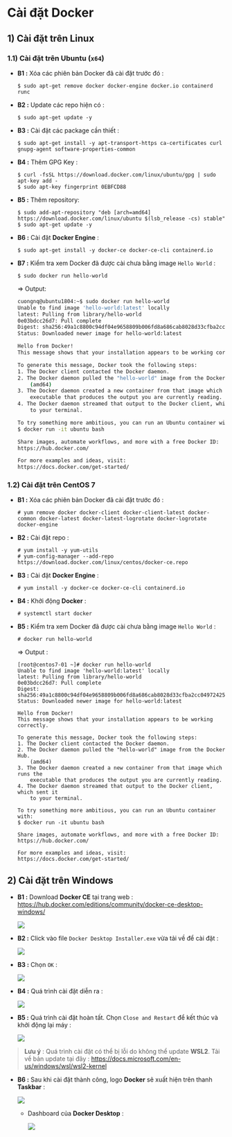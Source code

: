 # Cài đặt Docker
## **1) Cài đặt trên Linux**
### **1.1) Cài đặt trên Ubuntu (`x64`)**
- **B1 :** Xóa các phiên bản Docker đã cài đặt trước đó :
    ```
    $ sudo apt-get remove docker docker-engine docker.io containerd runc
    ```
- **B2 :** Update các repo hiện có :
    ```
    $ sudo apt-get update -y
    ```
- **B3 :** Cài đặt các package cần thiết :
    ```
    $ sudo apt-get install -y apt-transport-https ca-certificates curl gnupg-agent software-properties-common
    ```
- **B4 :** Thêm GPG Key :
    ```
    $ curl -fsSL https://download.docker.com/linux/ubuntu/gpg | sudo apt-key add -
    $ sudo apt-key fingerprint 0EBFCD88
    ```
- **B5 :** Thêm repository:
    ```
    $ sudo add-apt-repository "deb [arch=amd64] https://download.docker.com/linux/ubuntu $(lsb_release -cs) stable"
    $ sudo apt-get update -y
    ```
- **B6 :** Cài đặt **Docker Engine** :
    ```
    $ sudo apt-get install -y docker-ce docker-ce-cli containerd.io
    ```
- **B7 :** Kiểm tra xem Docker đã được cài chưa bằng image `Hello World` :
    ```
    $ sudo docker run hello-world
    ```
    => Output:
    ```sh
    cuongnq@ubuntu1804:~$ sudo docker run hello-world
    Unable to find image 'hello-world:latest' locally
    latest: Pulling from library/hello-world
    0e03bdcc26d7: Pull complete
    Digest: sha256:49a1c8800c94df04e9658809b006fd8a686cab8028d33cfba2cc049724254202
    Status: Downloaded newer image for hello-world:latest

    Hello from Docker!
    This message shows that your installation appears to be working correctly.

    To generate this message, Docker took the following steps:
    1. The Docker client contacted the Docker daemon.
    2. The Docker daemon pulled the "hello-world" image from the Docker Hub.
        (amd64)
    3. The Docker daemon created a new container from that image which runs the
        executable that produces the output you are currently reading.
    4. The Docker daemon streamed that output to the Docker client, which sent it
        to your terminal.

    To try something more ambitious, you can run an Ubuntu container with:
    $ docker run -it ubuntu bash

    Share images, automate workflows, and more with a free Docker ID:
    https://hub.docker.com/

    For more examples and ideas, visit:
    https://docs.docker.com/get-started/
    ```
### **1.2) Cài đặt trên CentOS 7**
- **B1 :** Xóa các phiên bản Docker đã cài đặt trước đó :
    ```
    # yum remove docker docker-client docker-client-latest docker-common docker-latest docker-latest-logrotate docker-logrotate docker-engine
    ```
- **B2 :** Cài đặt repo :
    ```
    # yum install -y yum-utils
    # yum-config-manager --add-repo https://download.docker.com/linux/centos/docker-ce.repo
    ```
- **B3 :** Cài đặt **Docker Engine** :
    ```
    # yum install -y docker-ce docker-ce-cli containerd.io
    ```
- **B4 :** Khởi động **Docker** :
    ```
    # systemctl start docker
    ```
- **B5 :** Kiểm tra xem Docker đã được cài chưa bằng image `Hello World` :
    ```
    # docker run hello-world
    ```
    => Output :
    ```
    [root@centos7-01 ~]# docker run hello-world
    Unable to find image 'hello-world:latest' locally
    latest: Pulling from library/hello-world
    0e03bdcc26d7: Pull complete
    Digest: sha256:49a1c8800c94df04e9658809b006fd8a686cab8028d33cfba2cc049724254202
    Status: Downloaded newer image for hello-world:latest

    Hello from Docker!
    This message shows that your installation appears to be working correctly.

    To generate this message, Docker took the following steps:
    1. The Docker client contacted the Docker daemon.
    2. The Docker daemon pulled the "hello-world" image from the Docker Hub.
        (amd64)
    3. The Docker daemon created a new container from that image which runs the
        executable that produces the output you are currently reading.
    4. The Docker daemon streamed that output to the Docker client, which sent it
        to your terminal.

    To try something more ambitious, you can run an Ubuntu container with:
    $ docker run -it ubuntu bash

    Share images, automate workflows, and more with a free Docker ID:
    https://hub.docker.com/

    For more examples and ideas, visit:
    https://docs.docker.com/get-started/
    ```
## **2) Cài đặt trên Windows**
- **B1 :** Download **Docker CE** tại trang web : https://hub.docker.com/editions/community/docker-ce-desktop-windows/

    <img src=https://i.imgur.com/nIUTEAL.png>

- **B2 :** Click vào file `Docker Desktop Installer.exe` vừa tải về để cài đặt :
    
    <img src=https://i.imgur.com/MWKqB5W.png>

- **B3 :** Chọn `OK` :

    <img src=https://i.imgur.com/IDZOJco.png>

- **B4 :** Quá trình cài đặt diễn ra :

    <img src=https://i.imgur.com/ccO0iFX.png>

- **B5 :** Quá trình cài đặt hoàn tất. Chọn `Close and Restart` để kết thúc và khởi động lại máy :

    <img src=https://i.imgur.com/ROgLe4W.png>

> **Lưu ý** : Quá trình cài đặt có thể bị lỗi do không thể update **WSL2**. Tải về bản update tại đây : https://docs.microsoft.com/en-us/windows/wsl/wsl2-kernel

- **B6 :** Sau khi cài đặt thành công, logo **Docker** sẽ xuất hiện trên thanh **Taskbar** :

    <img src=https://i.imgur.com/bGvze8C.png>

    - Dashboard của **Docker Desktop** :

        <img src=https://i.imgur.com/eTIZalD.png>